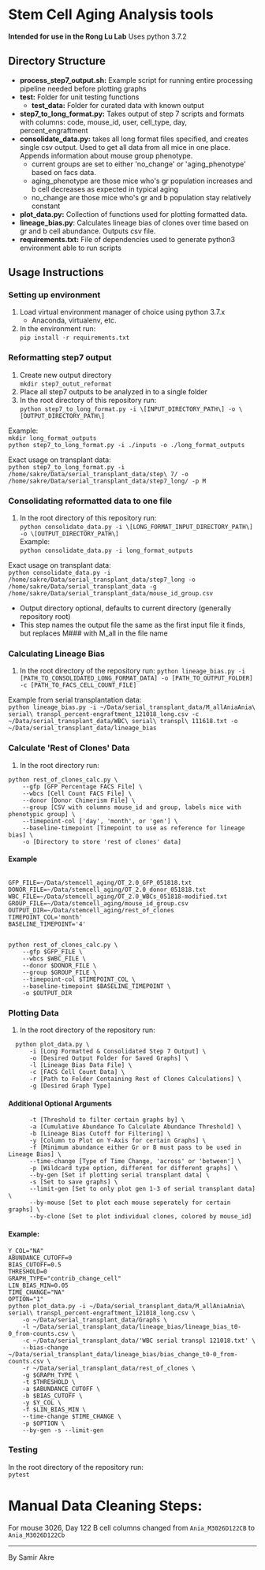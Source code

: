 # Stem Cell Aging Analysis tools
__Intended for use in the Rong Lu Lab__
Uses python 3.7.2

## Directory Structure
  - __process_step7_output.sh:__ Example script for running entire processing pipeline needed before plotting graphs   
  - __test:__ Folder for unit testing functions
    - __test_data:__ Folder for curated data with known output
  - __step7_to_long_format.py:__ Takes output of step 7 scripts and formats with columns: code, mouse_id, user, cell_type, day, percent_engraftment
  - __consolidate_data.py:__ takes all long format files specified, and creates single csv output. Used to get all data from all mice in one place. Appends information about mouse group phenotype.
    - current groups are set to either 'no_change' or 'aging_phenotype' based on facs data.
    - aging_phenotype are those mice who's gr population increases and b cell decreases as expected in typical aging
    - no_change are those mice who's gr and b population stay relatively constant
  - __plot_data.py:__ Collection of functions used for plotting formatted data.
  - __lineage_bias.py__: Calculates lineage bias of clones over time based on gr and b cell abundance. Outputs csv file.
  - __requirements.txt:__ File of dependencies used to generate  python3 environment able to run scripts


## Usage Instructions
### Setting up environment
  1. Load virtual environment manager of choice using python 3.7.x
      - Anaconda, virtualenv, etc.
  2. In the environment run:  
  `pip install -r requirements.txt`

### Reformatting step7 output
  1. Create new output directory  
  `mkdir step7_outut_reformat` 
  2. Place all step7 outputs to be analyzed in to a single folder
  3. In the root directory of this repository run:  
  `python step7_to_long_format.py -i \[INPUT_DIRECTORY_PATH\] -o \[OUTPUT_DIRECTORY_PATH\]`

Example:  
`mkdir long_format_outputs`  
`python step7_to_long_format.py -i ./inputs -o ./long_format_outputs`

Exact usage on transplant data:  
`python step7_to_long_format.py -i /home/sakre/Data/serial_transplant_data/step\ 7/ -o /home/sakre/Data/serial_transplant_data/step7_long/ -p M`

### Consolidating reformatted data to one file
  1. In the root directory of this repository run:  
  `python consolidate_data.py -i \[LONG_FORMAT_INPUT_DIRECTORY_PATH\] -o \[OUTPUT_DIRECTORY_PATH\]`  
Example:  
`python consolidate_data.py -i long_format_outputs`  

Exact usage on transplant data:  
`python consolidate_data.py -i /home/sakre/Data/serial_transplant_data/step7_long -o /home/sakre/Data/serial_transplant_data -g /home/sakre/Data/serial_transplant_data/mouse_id_group.csv`

- Output directory optional, defaults to current directory (generally repository root)
- This step names the output file the same as the first input file it finds, but replaces M### with
  M_all in the file name

### Calculating Lineage Bias
  1. In the root directory of the repository run:
  `python lineage_bias.py -i [PATH_TO_CONSOLIDATED_LONG_FORMAT_DATA] -o [PATH_TO_OUTPUT_FOLDER] -c [PATH_TO_FACS_CELL_COUNT_FILE]`  

Example from serial transplantation data:  
`python lineage_bias.py -i ~/Data/serial_transplant_data/M_allAniaAnia\ serial\ transpl_percent-engraftment_121018_long.csv -c ~/Data/serial_transplant_data/WBC\ serial\ transpl\ 111618.txt -o ~/Data/serial_transplant_data/lineage_bias`

### Calculate 'Rest of Clones' Data
1. In the root directory run:
```
python rest_of_clones_calc.py \
    --gfp [GFP Percentage FACS File] \
    --wbcs [Cell Count FACS File] \
    --donor [Donor Chimerism File] \
    --group [CSV with columns mouse_id and group, labels mice with phenotypic group] \
    --timepoint-col ['day', 'month', or 'gen'] \
    --baseline-timepoint [Timepoint to use as reference for lineage bias] \
    -o [Directory to store 'rest of clones' data]
```

#### Example
```

GFP_FILE=~/Data/stemcell_aging/OT_2.0_GFP_051818.txt
DONOR_FILE=~/Data/stemcell_aging/OT_2.0_donor_051818.txt
WBC_FILE=~/Data/stemcell_aging/OT_2.0_WBCs_051818-modified.txt
GROUP_FILE=~/Data/stemcell_aging/mouse_id_group.csv
OUTPUT_DIR=~/Data/stemcell_aging/rest_of_clones
TIMEPOINT_COL='month'
BASELINE_TIMEPOINT='4'


python rest_of_clones_calc.py \
    --gfp $GFP_FILE \
    --wbcs $WBC_FILE \
    --donor $DONOR_FILE \
    --group $GROUP_FILE \
    --timepoint-col $TIMEPOINT_COL \
    --baseline-timepoint $BASELINE_TIMEPOINT \
    -o $OUTPUT_DIR
```

### Plotting Data
  1. In the root directory of the repository run:  
```
  python plot_data.py \
      -i [Long Formatted & Consolidated Step 7 Output] \
      -o [Desired Output Folder for Saved Graphs] \
      -l [Lineage Bias Data File] \
      -c [FACS Cell Count Data] \
      -r [Path to Folder Containing Rest of Clones Calculations] \
      -g [Desired Graph Type] 
```
#### Additional Optional Arguments
```
      -t [Threshold to filter certain graphs by] \
      -a [Cumulative Abundance To Calculate Abundance Threshold] \
      -b [Lineage Bias Cutoff for Filtering] \
      -y [Column to Plot on Y-Axis for certain Graphs] \
      -f [Minimum abundance either Gr or B must pass to be used in Lineage Bias] \
      --time-change [Type of Time Change, 'across' or 'between'] \
      -p [Wildcard type option, different for different graphs] \
      --by-gen [Set if plotting serial transplant data] \
      -s [Set to save graphs] \
      --limit-gen [Set to only plot gen 1-3 of serial transplant data] \
      --by-mouse [Set to plot each mouse seperately for certain graphs] \
      --by-clone [Set to plot individual clones, colored by mouse_id]
```

#### Example:
  ```
  Y_COL="NA"
  ABUNDANCE_CUTOFF=0
  BIAS_CUTOFF=0.5
  THRESHOLD=0
  GRAPH_TYPE="contrib_change_cell"
  LIN_BIAS_MIN=0.05
  TIME_CHANGE="NA"
  OPTION="1"
  python plot_data.py -i ~/Data/serial_transplant_data/M_allAniaAnia\ serial\ transpl_percent-engraftment_121018_long.csv \
      -o ~/Data/serial_transplant_data/Graphs \
      -l ~/Data/serial_transplant_data/lineage_bias/lineage_bias_t0-0_from-counts.csv \
      -c ~/Data/serial_transplant_data/'WBC serial transpl 121018.txt' \
      --bias-change ~/Data/serial_transplant_data/lineage_bias/bias_change_t0-0_from-counts.csv \
      -r ~/Data/serial_transplant_data/rest_of_clones \
      -g $GRAPH_TYPE \
      -t $THRESHOLD \
      -a $ABUNDANCE_CUTOFF \
      -b $BIAS_CUTOFF \
      -y $Y_COL \
      -f $LIN_BIAS_MIN \
      --time-change $TIME_CHANGE \
      -p $OPTION \
      --by-gen -s --limit-gen
  ```


### Testing
In the root directory of the repository run:  
`pytest`

  
# Manual Data Cleaning Steps:
For mouse 3026, Day 122 B cell columns changed from `Ania_M3026D122CB` to `Ania_M3026D122Cb`


---
By Samir Akre
 